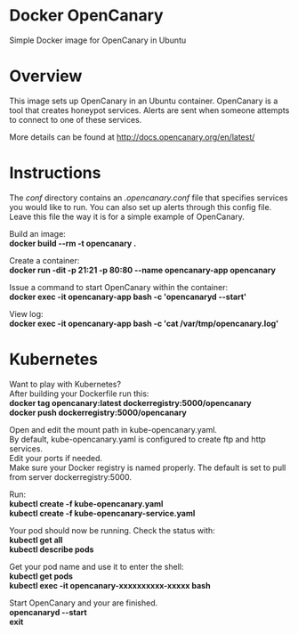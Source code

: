 # Docker OpenCanary
Simple Docker image for OpenCanary in Ubuntu

# Overview
This image sets up OpenCanary in an Ubuntu container.  OpenCanary is a tool that creates honeypot services.  Alerts are sent when someone attempts to connect to one of these services.

More details can be found at http://docs.opencanary.org/en/latest/

# Instructions

The <i>conf</i> directory contains an <i>.opencanary.conf</i> file that specifies services you would like to run.  You can also set up alerts through this config file.  Leave this file the way it is for a simple example of OpenCanary.

Build an image:<br>
<b>docker build --rm -t opencanary .</b>

Create a container:<br>
<b>docker run -dit -p 21:21 -p 80:80 --name opencanary-app opencanary</b>

Issue a command to start OpenCanary within the container:<br>
<b>docker exec -it opencanary-app bash -c 'opencanaryd --start'</b>

View log:<br>
<b>docker exec -it opencanary-app bash -c 'cat /var/tmp/opencanary.log'</b>

# Kubernetes

Want to play with Kubernetes?<br>
After building your Dockerfile run this:<br>
<b>docker tag opencanary:latest dockerregistry:5000/opencanary</b><br>
<b>docker push dockerregistry:5000/opencanary</b>

Open and edit the mount path in kube-opencanary.yaml.<br>
By default, kube-opencanary.yaml is configured to create ftp and http services.<br>
Edit your ports if needed.<br>
Make sure your Docker registry is named properly.  The default is set to pull
from server dockerregistry:5000.

Run:<br>
<b>kubectl create -f kube-opencanary.yaml</b><br>
<b>kubectl create -f kube-opencanary-service.yaml</b>

Your pod should now be running.  Check the status with:<br>
<b>kubectl get all</b><br>
<b>kubectl describe pods</b>

Get your pod name and use it to enter the shell:<br>
<b>kubectl get pods</b><br>
<b>kubectl exec -it opencanary-xxxxxxxxxx-xxxxx bash</b>

Start OpenCanary and your are finished.<br>
<b>opencanaryd --start</b><br>
<b>exit</b>
